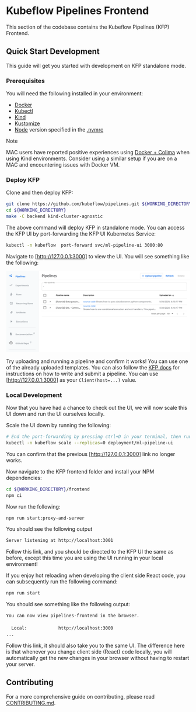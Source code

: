 # Kubeflow Pipelines Frontend 

This section of the codebase contains the Kubeflow Pipelines (KFP) Frontend.

## Quick Start Development

This guide will get you started with development on KFP standalone mode. 

### Prerequisites

You will need the following installed in your environment:

* [Docker]
* [Kubectl]
* [Kind] 
* [Kustomize] 
* [Node] version specified in the [.nvmrc]

> [!Note]
> MAC users have reported positive experiences using [Docker + Colima] when using Kind environments. Consider
> using a similar setup if you are on a MAC and encountering issues with Docker VM.

### Deploy KFP

Clone and then deploy KFP: 

```bash
git clone https://github.com/kubeflow/pipelines.git ${WORKING_DIRECTORY}
cd ${WORKING_DIRECTORY}
make -C backend kind-cluster-agnostic
```

The above command will deploy KFP in standalone mode. You can access the KFP UI by port-forwarding the KFP UI Kubernetes Service:

```bash
kubectl -n kubeflow  port-forward svc/ml-pipeline-ui 3000:80
```

Navigate to [http://127.0.0.1:3000] to view the UI. You will see something like the following: 

![KFP UI](docs/images/kfp-ui.png)

Try uploading and running a pipeline and confirm it works! You can use one of the already uploaded templates. You can also follow the [KFP docs] for instructions on how to write and submit a pipeline. You can use [http://127.0.0.1:3000] as your `Client(host=...)` value.

### Local Development 

Now that you have had a chance to check out the UI, we will now scale this UI down and run the UI ourselves locally. 

Scale the UI down by running the following: 

```bash
# End the port-forwarding by pressing ctrl+D in your terminal, then run:
kubectl -n kubeflow scale --replicas=0 deployment/ml-pipeline-ui
```

You can confirm that the previous [http://127.0.0.1:3000] link no longer works.

Now navigate to the KFP frontend folder and install your NPM dependencies: 

```bash
cd ${WORKING_DIRECTORY}/frontend
npm ci
```

Now run the following: 

```bash
npm run start:proxy-and-server
```

You should see the following output

```bash
Server listening at http://localhost:3001
```

Follow this link, and you should be directed to the KFP UI the same as before, except this time you are using the UI running in your local environment!

If you enjoy hot reloading when developing the client side React code, you can subsequently run the following command: 

```bash
npm run start
```

You should see something like the following output:

```bash
You can now view pipelines-frontend in the browser.

  Local:            http://localhost:3000
...
```

Follow this link, it should also take you to the same UI. The difference here is that whenever you change client side (React) code locally, you will automatically get the new changes in your browser without having to restart your server. 

## Contributing

For a more comprehensive guide on contributing, please read [CONTRIBUTING.md].

<!REFERENCES>
[Docker]: https://docs.docker.com/engine/install/
[Kind]: https://kind.sigs.k8s.io/#installation-and-usage
[Kustomize]: https://kustomize.io
[Node]: https://www.npmjs.com/package/node
[.nvmrc]: .nvmrc
[CONTRIBUTING.md]: CONTRIBUTING.md
[http://127.0.0.1:3000]: http://127.0.0.1:3000
[Kubectl]: https://kubernetes.io/docs/tasks/tools/#kubectl
[Docker + Colima]: https://github.com/abiosoft/colima?tab=readme-ov-file#docker
[sample pipeline]: https://raw.githubusercontent.com/kubeflow/pipelines/refs/heads/master/sdk/python/test_data/pipelines/pipeline_with_env.py
[sample pipeline in yaml]: https://raw.githubusercontent.com/kubeflow/pipelines/refs/heads/master/sdk/python/test_data/pipelines/pipeline_with_env.yaml
[KFP docs]: https://www.kubeflow.org/docs/components/pipelines/getting-started/